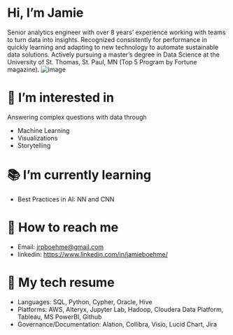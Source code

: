 # Hi, I’m Jamie
Senior analytics engineer with over 8 years’ experience working with teams to turn data into insights. Recognized consistently for performance in quickly learning and adapting to new technology to automate sustainable data solutions. Actively pursuing a master’s degree in Data Science at the University of St. Thomas, St. Paul, MN (Top 5 Program by Fortune magazine). ![image](https://user-images.githubusercontent.com/62729630/193836060-217c006d-fc73-4b5c-985d-76c6590b6c87.png)

# :thinking: I’m interested in
Answering complex questions with data through
* Machine Learning
* Visualizations
* Storytelling

# :books: I’m currently learning
* Best Practices in AI: NN and CNN

# :incoming_envelope: How to reach me 
* Email: jrpboehme@gmail.com
* linkedin: https://www.linkedin.com/in/jamieboehme/

# :mechanical_arm: My tech resume
* Languages: SQL, Python, Cypher, Oracle, Hive
* Platforms: AWS, Alteryx, Jupyter Lab, Hadoop, Cloudera Data Platform, Tableau, MS PowerBI, Github
* Governance/Documentation: Alation, Collibra, Visio, Lucid Chart, Jira

<!---
jamieboehme/jamieboehme is a ✨ special ✨ repository because its `README.md` (this file) appears on your GitHub profile.
You can click the Preview link to take a look at your changes.
--->
